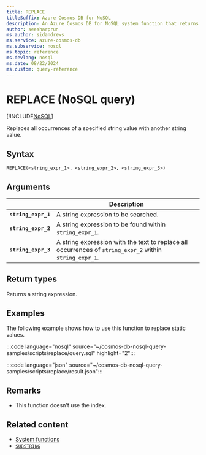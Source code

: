 ```yaml
---
title: REPLACE
titleSuffix: Azure Cosmos DB for NoSQL
description: An Azure Cosmos DB for NoSQL system function that returns a string with all occurrences of a specified string replaced.
author: seesharprun
ms.author: sidandrews
ms.service: azure-cosmos-db
ms.subservice: nosql
ms.topic: reference
ms.devlang: nosql
ms.date: 08/22/2024
ms.custom: query-reference
---
```


# REPLACE (NoSQL query)

[!INCLUDE[NoSQL](../../includes/appliesto-nosql.md)]

Replaces all occurrences of a specified string value with another string value.  

## Syntax

```nosql
REPLACE(<string_expr_1>, <string_expr_2>, <string_expr_3>)  
```

## Arguments

| | Description |
| --- | --- |
| **`string_expr_1`** | A string expression to be searched. |
| **`string_expr_2`** | A string expression to be found within `string_expr_1`. |
| **`string_expr_3`** | A string expression with the text to replace all occurrences of `string_expr_2` within `string_expr_1`. |

## Return types

Returns a string expression.  

## Examples

The following example shows how to use this function to replace static values.

:::code language="nosql" source="~/cosmos-db-nosql-query-samples/scripts/replace/query.sql" highlight="2":::

:::code language="json" source="~/cosmos-db-nosql-query-samples/scripts/replace/result.json":::

## Remarks

- This function doesn't use the index.

## Related content

- [System functions](system-functions.yml)
- [`SUBSTRING`](substring.md)
